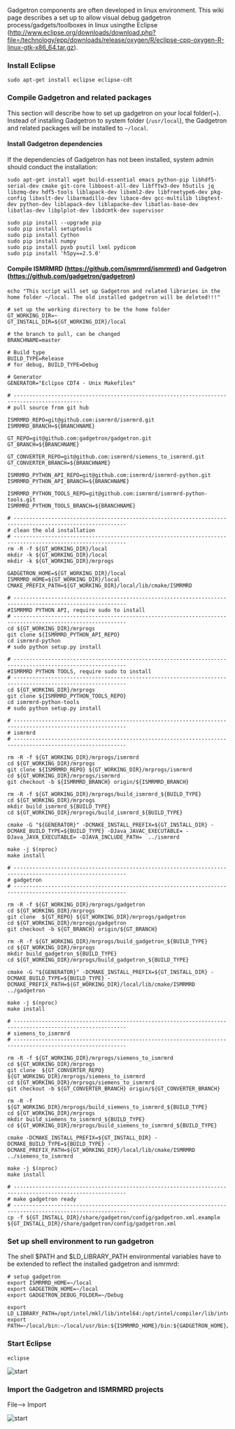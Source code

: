 Gadgetron components are often developed in linux environment. This wiki page describes a set up to allow visual debug gadgetron process/gadgets/toolboxes in linux usingthe Eclipse (<http://www.eclipse.org/downloads/download.php?file=/technology/epp/downloads/release/oxygen/R/eclipse-cpp-oxygen-R-linux-gtk-x86_64.tar.gz>).

### Install Eclipse
```
sudo apt-get install eclipse eclipse-cdt
```
### Compile Gadgetron and related packages
This section will describe how to set up gadgetron on your local folder(~). Instead of installing Gadgetron to system folder (`/usr/local`), the Gadgetron and related packages will be installed to `~/local`.

#### Install Gadgetron dependencies
If the dependencies of Gadgetron has not been installed, system admin should conduct the installation:
```
sudo apt-get install wget build-essential emacs python-pip libhdf5-serial-dev cmake git-core libboost-all-dev libfftw3-dev h5utils jq libzmq-dev hdf5-tools liblapack-dev libxml2-dev libfreetype6-dev pkg-config libxslt-dev libarmadillo-dev libace-dev gcc-multilib libgtest-dev python-dev liblapack-dev liblapacke-dev libatlas-base-dev libatlas-dev libplplot-dev libdcmtk-dev supervisor 

sudo pip install --upgrade pip
sudo pip install setuptools
sudo pip install Cython
sudo pip install numpy 
sudo pip install pyxb psutil lxml pydicom
sudo pip install 'h5py==2.5.0' 
```
#### Compile ISMRMRD (<https://github.com/ismrmrd/ismrmrd>) and Gadgetron (<https://github.com/gadgetron/gadgetron>)
```
echo "This script will set up Gadgetron and related libraries in the home folder ~/local. The old installed gadgetron will be deleted!!!"

# set up the working directory to be the home folder
GT_WORKING_DIR=~
GT_INSTALL_DIR=${GT_WORKING_DIR}/local

# the branch to pull, can be changed
BRANCHNAME=master

# Build type
BUILD_TYPE=Release
# for debug, BUILD_TYPE=Debug

# Generator
GENERATOR="Eclipse CDT4 - Unix Makefiles"

# --------------------------------------------------------------------------------------------
# pull source from git hub

ISMRMRD_REPO=git@github.com:ismrmrd/ismrmrd.git
ISMRMRD_BRANCH=${BRANCHNAME}

GT_REPO=git@github.com:gadgetron/gadgetron.git
GT_BRANCH=${BRANCHNAME}

GT_CONVERTER_REPO=git@github.com:ismrmrd/siemens_to_ismrmrd.git
GT_CONVERTER_BRANCH=${BRANCHNAME}

ISMRMRD_PYTHON_API_REPO=git@github.com:ismrmrd/ismrmrd-python.git
ISMRMRD_PYTHON_API_BRANCH=${BRANCHNAME}

ISMRMRD_PYTHON_TOOLS_REPO=git@github.com:ismrmrd/ismrmrd-python-tools.git
ISMRMRD_PYTHON_TOOLS_BRANCH=${BRANCHNAME}

# ----------------------------------------------------------------------------------------------------------
# clean the old installation
# ----------------------------------------------------------------------------------------------------------
rm -R -f ${GT_WORKING_DIR}/local
mkdir -k ${GT_WORKING_DIR}/local
mkdir -k ${GT_WORKING_DIR}/mrprogs

GADGETRON_HOME=${GT_WORKING_DIR}/local
ISMRMRD_HOME=${GT_WORKING_DIR}/local
CMAKE_PREFIX_PATH=${GT_WORKING_DIR}/local/lib/cmake/ISMRMRD

# ----------------------------------------------------------------------------------------------------------
#ISMRMRD PYTHON API, require sudo to install
# ----------------------------------------------------------------------------------------------------------
cd ${GT_WORKING_DIR}/mrprogs
git clone ${ISMRMRD_PYTHON_API_REPO}
cd ismrmrd-python
# sudo python setup.py install

# ----------------------------------------------------------------------------------------------------------
#ISMRMRD PYTHON TOOLS, require sudo to install
# ----------------------------------------------------------------------------------------------------------
cd ${GT_WORKING_DIR}/mrprogs
git clone ${ISMRMRD_PYTHON_TOOLS_REPO}
cd ismrmrd-python-tools
# sudo python setup.py install

# ----------------------------------------------------------------------------------------------------------
# ismrmrd
# ----------------------------------------------------------------------------------------------------------

rm -R -f ${GT_WORKING_DIR}/mrprogs/ismrmrd
cd ${GT_WORKING_DIR}/mrprogs
git clone ${ISMRMRD_REPO} ${GT_WORKING_DIR}/mrprogs/ismrmrd
cd ${GT_WORKING_DIR}/mrprogs/ismrmrd
git checkout -b ${ISMRMRD_BRANCH} origin/${ISMRMRD_BRANCH}

rm -R -f ${GT_WORKING_DIR}/mrprogs/build_ismrmrd_${BUILD_TYPE}
cd ${GT_WORKING_DIR}/mrprogs
mkdir build_ismrmrd_${BUILD_TYPE}
cd ${GT_WORKING_DIR}/mrprogs/build_ismrmrd_${BUILD_TYPE}

cmake -G "${GENERATOR}" -DCMAKE_INSTALL_PREFIX=${GT_INSTALL_DIR} -DCMAKE_BUILD_TYPE=${BUILD_TYPE} -DJava_JAVAC_EXECUTABLE= -DJava_JAVA_EXECUTABLE= -DJAVA_INCLUDE_PATH=  ../ismrmrd

make -j $(nproc)
make install

# ----------------------------------------------------------------------------------------------------------
# gadgetron
# ----------------------------------------------------------------------------------------------------------

rm -R -f ${GT_WORKING_DIR}/mrprogs/gadgetron
cd ${GT_WORKING_DIR}/mrprogs
git clone  ${GT_REPO} ${GT_WORKING_DIR}/mrprogs/gadgetron
cd ${GT_WORKING_DIR}/mrprogs/gadgetron
git checkout -b ${GT_BRANCH} origin/${GT_BRANCH}

rm -R -f ${GT_WORKING_DIR}/mrprogs/build_gadgetron_${BUILD_TYPE}
cd ${GT_WORKING_DIR}/mrprogs
mkdir build_gadgetron_${BUILD_TYPE}
cd ${GT_WORKING_DIR}/mrprogs/build_gadgetron_${BUILD_TYPE}

cmake -G "${GENERATOR}" -DCMAKE_INSTALL_PREFIX=${GT_INSTALL_DIR} -DCMAKE_BUILD_TYPE=${BUILD_TYPE} -DCMAKE_PREFIX_PATH=${GT_WORKING_DIR}/local/lib/cmake/ISMRMRD ../gadgetron

make -j $(nproc)
make install
    
# ----------------------------------------------------------------------------------------------------------
# siemens_to_ismrmrd
# ----------------------------------------------------------------------------------------------------------

rm -R -f ${GT_WORKING_DIR}/mrprogs/siemens_to_ismrmrd
cd ${GT_WORKING_DIR}/mrprogs
git clone  ${GT_CONVERTER_REPO}  ${GT_WORKING_DIR}/mrprogs/siemens_to_ismrmrd
cd ${GT_WORKING_DIR}/mrprogs/siemens_to_ismrmrd
git checkout -b ${GT_CONVERTER_BRANCH} origin/${GT_CONVERTER_BRANCH}

rm -R -f ${GT_WORKING_DIR}/mrprogs/build_siemens_to_ismrmrd_${BUILD_TYPE}
cd ${GT_WORKING_DIR}/mrprogs
mkdir build_siemens_to_ismrmrd_${BUILD_TYPE}
cd ${GT_WORKING_DIR}/mrprogs/build_siemens_to_ismrmrd_${BUILD_TYPE}

cmake -DCMAKE_INSTALL_PREFIX=${GT_INSTALL_DIR} -DCMAKE_BUILD_TYPE=${BUILD_TYPE} -DCMAKE_PREFIX_PATH=${GT_WORKING_DIR}/local/lib/cmake/ISMRMRD ../siemens_to_ismrmrd

make -j $(nproc)
make install

# ----------------------------------------------------------------------------------------------------------
# make gadgetron ready
# ----------------------------------------------------------------------------------------------------------
cp -f ${GT_INSTALL_DIR}/share/gadgetron/config/gadgetron.xml.example ${GT_INSTALL_DIR}/share/gadgetron/config/gadgetron.xml
```
### Set up shell environment to run gadgetron

The shell $PATH and $LD_LIBRARY_PATH environmental variables have to be extended to reflect the installed gadgetron and ismrmrd:

```
# setup gadgetron
export ISMRMRD_HOME=~/local
export GADGETRON_HOME=~/local
export GADGETRON_DEBUG_FOLDER=~/Debug

export LD_LIBRARY_PATH=/opt/intel/mkl/lib/intel64:/opt/intel/compiler/lib/intel64:/opt/intel/lib/intel64:${ISMRMRD_HOME}/lib:${GADGETRON_HOME}/lib:/usr/local/cuda/lib:/usr/local/cuda/lib64:/usr/local/lib:${LD_LIBRARY_PATH}
export PATH=~/local/bin:~/local/usr/bin:${ISMRMRD_HOME}/bin:${GADGETRON_HOME}/bin:~/local/bin:${PATH}
```
### Start Eclipse
```
eclipse
```
![start](J:/temp/eclipse_started.png)
### Import the Gadgetron and ISMRMRD projects

File--> Import

![start](J:\temp\Import.png)
### 
